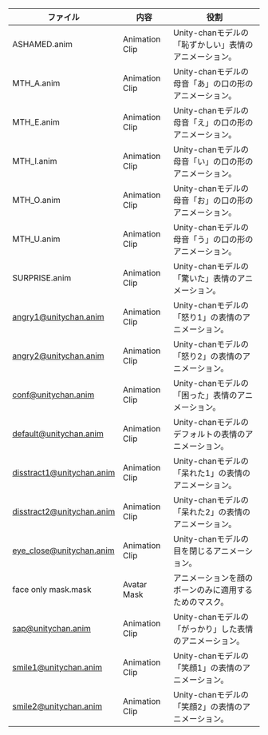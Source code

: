 | ファイル | 内容 | 役割 |
|---|---|---|
| ASHAMED.anim | Animation Clip | Unity-chanモデルの「恥ずかしい」表情のアニメーション。 |
| MTH_A.anim | Animation Clip | Unity-chanモデルの母音「あ」の口の形のアニメーション。 |
| MTH_E.anim | Animation Clip | Unity-chanモデルの母音「え」の口の形のアニメーション。 |
| MTH_I.anim | Animation Clip | Unity-chanモデルの母音「い」の口の形のアニメーション。 |
| MTH_O.anim | Animation Clip | Unity-chanモデルの母音「お」の口の形のアニメーション。 |
| MTH_U.anim | Animation Clip | Unity-chanモデルの母音「う」の口の形のアニメーション。 |
| SURPRISE.anim | Animation Clip | Unity-chanモデルの「驚いた」表情のアニメーション。 |
| angry1@unitychan.anim | Animation Clip | Unity-chanモデルの「怒り1」の表情のアニメーション。 |
| angry2@unitychan.anim | Animation Clip | Unity-chanモデルの「怒り2」の表情のアニメーション。 |
| conf@unitychan.anim | Animation Clip | Unity-chanモデルの「困った」表情のアニメーション。 |
| default@unitychan.anim | Animation Clip | Unity-chanモデルのデフォルトの表情のアニメーション。 |
| disstract1@unitychan.anim | Animation Clip | Unity-chanモデルの「呆れた1」の表情のアニメーション。 |
| disstract2@unitychan.anim | Animation Clip | Unity-chanモデルの「呆れた2」の表情のアニメーション。 |
| eye_close@unitychan.anim | Animation Clip | Unity-chanモデルの目を閉じるアニメーション。 |
| face only mask.mask | Avatar Mask | アニメーションを顔のボーンのみに適用するためのマスク。 |
| sap@unitychan.anim | Animation Clip | Unity-chanモデルの「がっかり」した表情のアニメーション。 |
| smile1@unitychan.anim | Animation Clip | Unity-chanモデルの「笑顔1」の表情のアニメーション。 |
| smile2@unitychan.anim | Animation Clip | Unity-chanモデルの「笑顔2」の表情のアニメーション。 |
